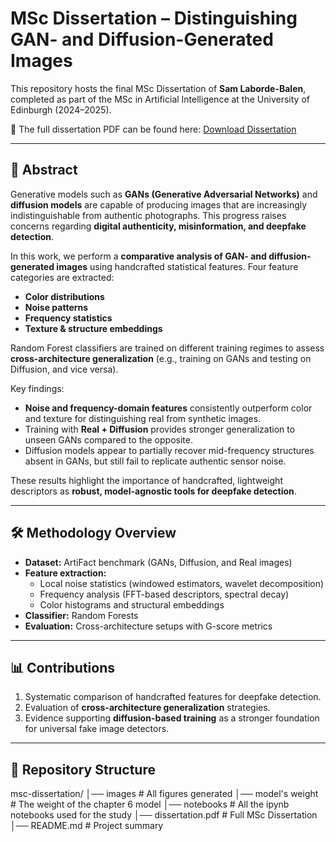 # MSc Dissertation – Distinguishing GAN- and Diffusion-Generated Images

This repository hosts the final MSc Dissertation of **Sam Laborde-Balen**, completed as part of the MSc in Artificial Intelligence at the University of Edinburgh (2024–2025).  

📄 The full dissertation PDF can be found here: [Download Dissertation](./dissertation.pdf)

---

## 📖 Abstract

Generative models such as **GANs (Generative Adversarial Networks)** and **diffusion models** are capable of producing images that are increasingly indistinguishable from authentic photographs. This progress raises concerns regarding **digital authenticity, misinformation, and deepfake detection**.  

In this work, we perform a **comparative analysis of GAN- and diffusion-generated images** using handcrafted statistical features. Four feature categories are extracted:  
- **Color distributions**  
- **Noise patterns**  
- **Frequency statistics**  
- **Texture & structure embeddings**  

Random Forest classifiers are trained on different training regimes to assess **cross-architecture generalization** (e.g., training on GANs and testing on Diffusion, and vice versa).  

Key findings:  
- **Noise and frequency-domain features** consistently outperform color and texture for distinguishing real from synthetic images.  
- Training with **Real + Diffusion** provides stronger generalization to unseen GANs compared to the opposite.  
- Diffusion models appear to partially recover mid-frequency structures absent in GANs, but still fail to replicate authentic sensor noise.  

These results highlight the importance of handcrafted, lightweight descriptors as **robust, model-agnostic tools for deepfake detection**.  

---

## 🛠 Methodology Overview

- **Dataset:** ArtiFact benchmark (GANs, Diffusion, and Real images)  
- **Feature extraction:**  
  - Local noise statistics (windowed estimators, wavelet decomposition)  
  - Frequency analysis (FFT-based descriptors, spectral decay)  
  - Color histograms and structural embeddings  
- **Classifier:** Random Forests  
- **Evaluation:** Cross-architecture setups with G-score metrics  

---

## 📊 Contributions

1. Systematic comparison of handcrafted features for deepfake detection.  
2. Evaluation of **cross-architecture generalization** strategies.  
3. Evidence supporting **diffusion-based training** as a stronger foundation for universal fake image detectors.  

---

## 📌 Repository Structure
msc-dissertation/
│── images                  # All figures generated
│── model's weight          # The weight of the chapter 6 model
│── notebooks               # All the ipynb notebooks used for the study 
│── dissertation.pdf        # Full MSc Dissertation
│── README.md               # Project summary
